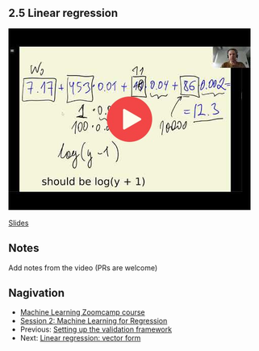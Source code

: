 
## 2.5 Linear regression

<a href="https://www.youtube.com/watch?v=Dn1eTQLsOdA"><img src="images/thumbnail-2-05.jpg"></a>

[Slides](https://www.slideshare.net/AlexeyGrigorev/ml-zoomcamp-2-slides)


## Notes

Add notes from the video (PRs are welcome)


## Nagivation

* [Machine Learning Zoomcamp course](../)
* [Session 2: Machine Learning for Regression](./)
* Previous: [Setting up the validation framework](04-validation-framework.md)
* Next: [Linear regression: vector form](06-linear-regression-vector.md)